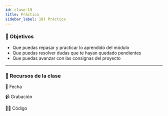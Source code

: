 ```yaml
---
id: clase-19
title: Práctica
sidebar_label: 19) Práctica
---
```


### 🏁 Objetivos

- Que puedas repasar y practicar lo aprendido del módulo
- Que puedas resolver dudas que te hayan quedado pendientes
- Que puedas avanzar con las consignas del proyecto

---

### 🚀 Recursos de la clase

📆 Fecha

📹 Grabación

👩‍💻 Código
